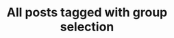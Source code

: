 ---
layout: tag
title: "All posts tagged with group selection"
permalink: /weblog/tags/group-selection/
taxonomy: group selection
---
